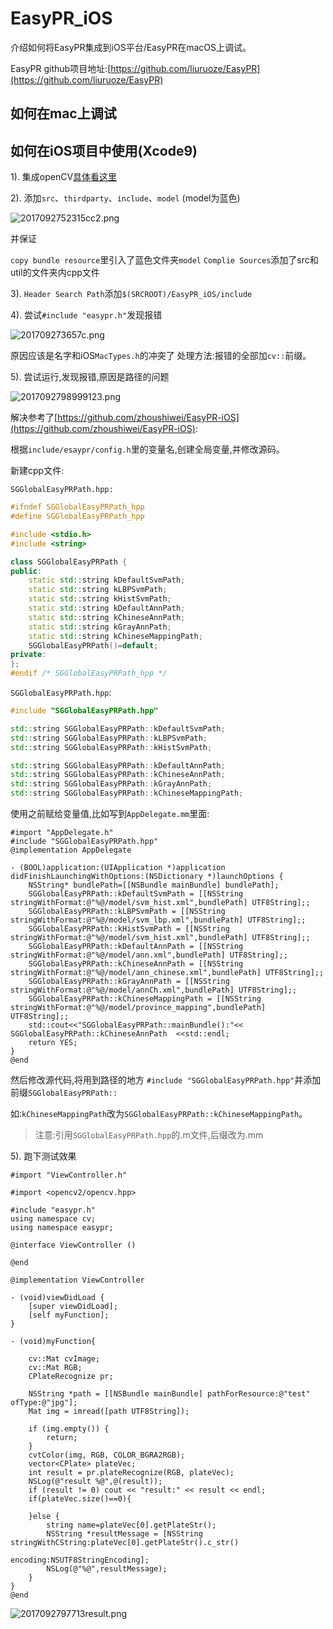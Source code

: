 # EasyPR_iOS

介绍如何将EasyPR集成到iOS平台/EasyPR在macOS上调试。


EasyPR github项目地址:[https://github.com/liuruoze/EasyPR](https://github.com/liuruoze/EasyPR)



## 如何在mac上调试



## 如何在iOS项目中使用(Xcode9)

1). 集成openCV[具体看这里](http://wiki.tyrad.cc/openCV/macOS上使用openCV.html)

2). 添加`src`、`thirdparty`、`include`、`model`  (model为蓝色)

![2017092752315cc2.png](http://oi6f4bkw5.bkt.clouddn.com/2017092752315cc2.png)

并保证

`copy bundle resource`里引入了蓝色文件夹`model`
`Complie Sources`添加了src和util的文件夹内cpp文件


3). `Header Search Path`添加`$(SRCROOT)/EasyPR_iOS/include`

4). 尝试`#include "easypr.h"`发现报错

![201709273657c.png](http://oi6f4bkw5.bkt.clouddn.com/201709273657c.png)

原因应该是名字和iOS`MacTypes.h`的冲突了
处理方法:报错的全部加`cv::`前缀。


5). 尝试运行,发现报错,原因是路径的问题

![2017092798999123.png](http://oi6f4bkw5.bkt.clouddn.com/2017092798999123.png)

解决参考了[https://github.com/zhoushiwei/EasyPR-iOS](https://github.com/zhoushiwei/EasyPR-iOS):


根据`include/esaypr/config.h`里的变量名,创建全局变量,并修改源码。

新建cpp文件:

`SGGlobalEasyPRPath.hpp:`

``` c++
#ifndef SGGlobalEasyPRPath_hpp
#define SGGlobalEasyPRPath_hpp

#include <stdio.h>
#include <string>

class SGGlobalEasyPRPath {
public:
    static std::string kDefaultSvmPath;
    static std::string kLBPSvmPath;
    static std::string kHistSvmPath;    
    static std::string kDefaultAnnPath;
    static std::string kChineseAnnPath;
    static std::string kGrayAnnPath;
    static std::string kChineseMappingPath;
    SGGlobalEasyPRPath()=default;    
private:
};
#endif /* SGGlobalEasyPRPath_hpp */
```

`SGGlobalEasyPRPath.hpp`:

``` cpp
#include "SGGlobalEasyPRPath.hpp"

std::string SGGlobalEasyPRPath::kDefaultSvmPath;
std::string SGGlobalEasyPRPath::kLBPSvmPath;
std::string SGGlobalEasyPRPath::kHistSvmPath;

std::string SGGlobalEasyPRPath::kDefaultAnnPath;
std::string SGGlobalEasyPRPath::kChineseAnnPath;
std::string SGGlobalEasyPRPath::kGrayAnnPath;
std::string SGGlobalEasyPRPath::kChineseMappingPath;
```

使用之前赋给变量值,比如写到`AppDelegate.mm`里面:

``` objc
#import "AppDelegate.h"
#include "SGGlobalEasyPRPath.hpp"
@implementation AppDelegate

- (BOOL)application:(UIApplication *)application didFinishLaunchingWithOptions:(NSDictionary *)launchOptions {    
    NSString* bundlePath=[[NSBundle mainBundle] bundlePath];
    SGGlobalEasyPRPath::kDefaultSvmPath = [[NSString stringWithFormat:@"%@/model/svm_hist.xml",bundlePath] UTF8String];;
    SGGlobalEasyPRPath::kLBPSvmPath = [[NSString stringWithFormat:@"%@/model/svm_lbp.xml",bundlePath] UTF8String];;
    SGGlobalEasyPRPath::kHistSvmPath = [[NSString stringWithFormat:@"%@/model/svm_hist.xml",bundlePath] UTF8String];;
    SGGlobalEasyPRPath::kDefaultAnnPath = [[NSString stringWithFormat:@"%@/model/ann.xml",bundlePath] UTF8String];;
    SGGlobalEasyPRPath::kChineseAnnPath = [[NSString stringWithFormat:@"%@/model/ann_chinese.xml",bundlePath] UTF8String];;
    SGGlobalEasyPRPath::kGrayAnnPath = [[NSString stringWithFormat:@"%@/model/annCh.xml",bundlePath] UTF8String];;
    SGGlobalEasyPRPath::kChineseMappingPath = [[NSString stringWithFormat:@"%@/model/province_mapping",bundlePath] UTF8String];;
    std::cout<<"SGGlobalEasyPRPath::mainBundle():"<< SGGlobalEasyPRPath::kChineseAnnPath  <<std::endl;
    return YES;
}
@end
```


然后修改源代码,将用到路径的地方 `#include "SGGlobalEasyPRPath.hpp"`并添加前缀`SGGlobalEasyPRPath::`

如:`kChineseMappingPath`改为`SGGlobalEasyPRPath::kChineseMappingPath`。


> 注意:引用`SGGlobalEasyPRPath.hpp`的.m文件,后缀改为.mm  

5). 跑下测试效果


``` objc
#import "ViewController.h"

#import <opencv2/opencv.hpp>

#include "easypr.h"
using namespace cv;
using namespace easypr;

@interface ViewController ()

@end

@implementation ViewController

- (void)viewDidLoad {
    [super viewDidLoad];
    [self myFunction];
}

- (void)myFunction{
    
    cv::Mat cvImage;
    cv::Mat RGB;
    CPlateRecognize pr;
    
    NSString *path = [[NSBundle mainBundle] pathForResource:@"test" ofType:@"jpg"];
    Mat img = imread([path UTF8String]);
 
    if (img.empty()) {
        return;
    }
    cvtColor(img, RGB, COLOR_BGRA2RGB);
    vector<CPlate> plateVec;
    int result = pr.plateRecognize(RGB, plateVec);
    NSLog(@"result %@",@(result));
    if (result != 0) cout << "result:" << result << endl;
    if(plateVec.size()==0){
        
    }else {
        string name=plateVec[0].getPlateStr();
        NSString *resultMessage = [NSString stringWithCString:plateVec[0].getPlateStr().c_str()
                                                     encoding:NSUTF8StringEncoding];
        NSLog(@"%@",resultMessage);
    }
}
@end
```


![2017092797713result.png](http://oi6f4bkw5.bkt.clouddn.com/2017092797713result.png)


